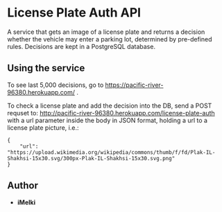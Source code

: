 # License Plate Auth API
A service that gets an image of a license plate and returns a
decision whether the vehicle may enter a parking lot, determined by pre-defined rules.
Decisions are kept in a PostgreSQL database.


## Using the service
To see last 5,000 decisions, go to https://pacific-river-96380.herokuapp.com/  .

To check a license plate and add the decision into the DB, send a POST requset to:
http://pacific-river-96380.herokuapp.com/license-plate-auth
with a url parameter inside the body in JSON format, 
holding a url to a license plate picture, i.e.:
```
{
    "url": "https://upload.wikimedia.org/wikipedia/commons/thumb/f/fd/Plak-IL-Shakhsi-15x30.svg/300px-Plak-IL-Shakhsi-15x30.svg.png"
}
```
  

## Author
* **iMelki** 



